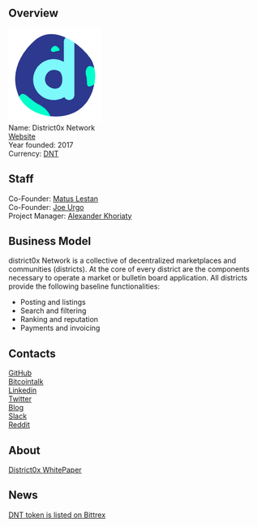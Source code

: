 ## Overview
![ logo](../projects/logo/district0x.png)  
Name: District0x Network     
[Website](https://district0x.io)  
Year founded: 2017  
Currency: [DNT](https://coinmarketcap.com/assets/district0x/)  
## Staff
Co-Founder: [Matus Lestan](../people/matus_lestan.md)  
Co-Founder: [Joe Urgo](../people/joe_urgo.md)  
Project Manager: [Alexander Khoriaty](../people/alexander_khoriaty.md)  
## Business Model
district0x Network is a collective of decentralized marketplaces and communities (districts). At the core of every district are the components necessary to operate a market or
bulletin board application. All districts provide the following baseline functionalities:   
* Posting and listings  
* Search and filtering  
* Ranking and reputation  
* Payments and invoicing  
## Contacts
[GitHub](https://github.com/district0x)  
[Bitcointalk](https://bitcointalk.org/index.php?topic=2009966.0)   
[Linkedin](https://www.linkedin.com/company-beta/22336341/)  
[Twitter](https://twitter.com/district0x)   
[Blog](https://blog.district0x.io/)    
[Slack](https://district0x-slack.herokuapp.com/)  
[Reddit](https://www.reddit.com/r/district0x/)  
## About 
[District0x WhitePaper](https://district0x.io/docs/district0x-whitepaper.pdf)  
## News
[DNT token is listed on Bittrex](../news/district0x_15-10-17.md)  
